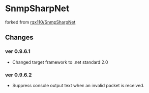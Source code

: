 # SnmpSharpNet

forked from [rqx110/SnmpSharpNet](https://github.com/rqx110/SnmpSharpNet)

## Changes


### ver 0.9.6.1

  - Changed target framework to .net standard 2.0

### ver 0.9.6.2

  - Suppress console output text when an invalid packet is received.
 